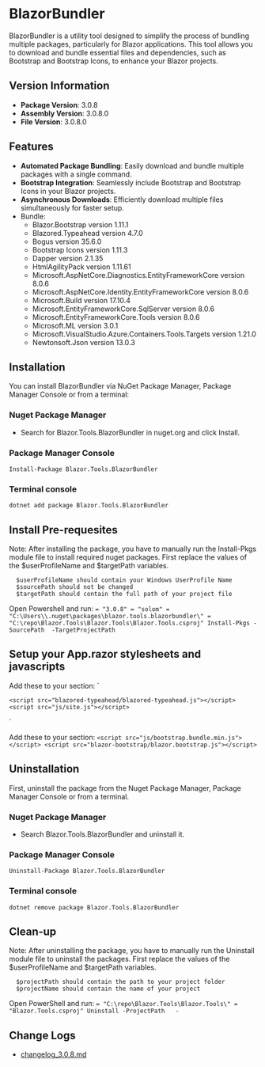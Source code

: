 # BlazorBundler

BlazorBundler is a utility tool designed to simplify the process of bundling multiple packages, particularly for Blazor applications. This tool allows you to download and bundle essential files and dependencies, such as Bootstrap and Bootstrap Icons, to enhance your Blazor projects.

## Version Information
- **Package Version**: 3.0.8
- **Assembly Version**: 3.0.8.0
- **File Version**: 3.0.8.0

## Features

- **Automated Package Bundling**: Easily download and bundle multiple packages with a single command.
- **Bootstrap Integration**: Seamlessly include Bootstrap and Bootstrap Icons in your Blazor projects.
- **Asynchronous Downloads**: Efficiently download multiple files simultaneously for faster setup.
- Bundle:
    - Blazor.Bootstrap version 1.11.1
    - Blazored.Typeahead version 4.7.0
    - Bogus version 35.6.0
    - Bootstrap Icons version 1.11.3
    - Dapper version 2.1.35
    - HtmlAgilityPack version 1.11.61
    - Microsoft.AspNetCore.Diagnostics.EntityFrameworkCore version 8.0.6
    - Microsoft.AspNetCore.Identity.EntityFrameworkCore version 8.0.6
    - Microsoft.Build version 17.10.4
    - Microsoft.EntityFrameworkCore.SqlServer version 8.0.6
    - Microsoft.EntityFrameworkCore.Tools version 8.0.6
    - Microsoft.ML version 3.0.1
    - Microsoft.VisualStudio.Azure.Containers.Tools.Targets version 1.21.0
    - Newtonsoft.Json version 13.0.3    

## Installation

You can install BlazorBundler via NuGet Package Manager, Package Manager Console or from a terminal:

### Nuget Package Manager
- Search for Blazor.Tools.BlazorBundler in nuget.org and click Install.

### Package Manager Console
`
Install-Package Blazor.Tools.BlazorBundler
`

### Terminal console
`
dotnet add package Blazor.Tools.BlazorBundler
`

## Install Pre-requesites

Note: After installing the package, you have to manually run the Install-Pkgs module file to install required nuget packages.
      First replace the values of the $userProfileName and $targetPath variables.
      
      $userProfileName should contain your Windows UserProfile Name
      $sourcePath should not be changed
      $targetPath should contain the full path of your project file

Open Powershell and run: 
`
     = "3.0.8"
     = "solom"
     = "C:\Users\\.nuget\packages\blazor.tools.blazorbundler\"
     = "C:\repo\Blazor.Tools\Blazor.Tools\Blazor.Tools.csproj"
    Install-Pkgs -SourcePath  -TargetProjectPath 
`
## Setup your App.razor stylesheets and javascripts

Add these to your <head> section:
`
    <link rel="stylesheet" href="bootstrap/bootstrap.min.css" />
    <link rel="stylesheet" href="bootstrap-icons/font/bootstrap-icons.min.css" />
    <link rel="stylesheet" href="blazor-bootstrap/blazor.bootstrap.css" />

    <script src="blazored-typeahead/blazored-typeahead.js"></script>
    <script src="js/site.js"></script>
`

Add these to your <body> section:
`
    <script src="js/bootstrap.bundle.min.js"></script>
    <script src="blazor-bootstrap/blazor.bootstrap.js"></script>
`
    
## Uninstallation

First, uninstall the package from the Nuget Package Manager, Package Manager Console or from a terminal.

### Nuget Package Manager 
- Search Blazor.Tools.BlazorBundler and uninstall it.

### Package Manager Console
`
Uninstall-Package Blazor.Tools.BlazorBundler
`

### Terminal console
`
dotnet remove package Blazor.Tools.BlazorBundler
`

## Clean-up
Note: After uninstalling the package, you have to manually run the Uninstall module file to uninstall the packages.
      First replace the values of the $userProfileName and $targetPath variables.
      
      $projectPath should contain the path to your project folder
      $projectName should contain the name of your project

Open PowerShell and run:
`
     = "C:\repo\Blazor.Tools\Blazor.Tools\"
     = "Blazor.Tools.csproj"
    Uninstall -ProjectPath   - 
`

## Change Logs
- [changelog_3.0.8.md](https://github.com/xmione/Blazor.Tools/blob/master/Blazor.Tools.BlazorBundler/changelog_3.0.8.md)

